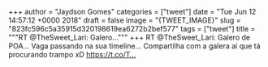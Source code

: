 
+++
author = "Jaydson Gomes"
categories = ["tweet"]
date = "Tue Jun 12 14:57:12 +0000 2018"
draft = false
image = "{TWEET_IMAGE}"
slug = "823fc596c5a35915d320198619ea6272b2bef577"
tags = ["tweet"]
title = """RT @TheSweet_Lari: Galero..."""
+++
RT @TheSweet_Lari: Galero de POA... Vaga passando na sua timeline... Compartilha com a galera aí que tá procurando trampo xD https://t.co/T…
